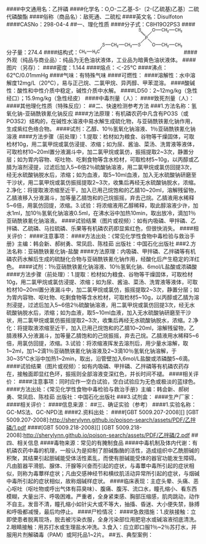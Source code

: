 ####中文通用名：乙拌磷
####化学名：O,O-二乙基-S-〔2-(乙硫基)乙基〕二硫代磷酸酯
####俗称（商品名）：敌死通、二硫松
####英文名：Disulfoton
####CASNo：298-04-4
##一、理化性质
####分子式：C8H19O2PS3
####分子量：274.4
####结构式：![结构式](./assets/duwu/乙拌磷/@0结构式.jpg)
####外观（纯品与商业品）：纯品为无色油状液体，工业品为暗黄色油状液体。
####图片（另存）：
####密度：1.144
####熔点：＜-25℃
####沸点：62℃/0.01mmHg
####气味：有特殊气味
####可燃性：
####溶解性：水中溶解度12mg/L（20℃），易与正己烷、二氯甲烷、异丙醇、甲苯混溶。
####酸碱性：酸性和中性介质中稳定，碱性介质中水解。
####LD50：2~12mg/kg（急性经口）；15.9mg/kg（急性经皮）
####中毒剂量（人）：
####致死剂量（人）：
####其他理化性质（特殊反应）：
##二、快速检测参考方法
###1.方法名称：氢氧化钠-亚硝酰铁氰化钠反应
####方法原理：有机磷农药中凡含有PO3S（或PO3S2）结构的，在碱性水溶液中易水解生成硫化物，与亚硝酰铁氰化钠作用，生成紫红色络合物。
####试剂：乙醇、10％氢氧化钠溶液、1％亚硝酰铁氰化钠溶液
####方法步骤（前处理）：1.提取：检材如为粮食、谷物等干燥固体，可取检材10g，用二氯甲烷或氯仿浸提、浓缩；如为尿、酱油、菜汤、洗胃液等液体，可取检材10~20ml置分液漏斗中，加二氯甲烷或氯仿，振摇提取2~3次，静置分层；如为胃内容物、呕吐物、吃剩食物等含水检材，可取检材5~10g，以丙醇或乙腈为溶剂浸提，过滤后加入5~6倍2％硫酸钠溶液，用二氯甲烷或氯仿回提3次，经无水硫酸钠脱水后，浓缩；如为血液，取5~10ml血液，加入无水硫酸钠研磨至干沙状，用二氯甲烷或氯仿振摇提取2~3次，收集后再经无水硫酸钠脱水，浓缩。2.净化：将提取液浓缩至近干，加入已用己烷饱和的乙腈10~20ml，溶解残留物，乙腈液移入分液漏斗，加等量乙腈饱和的己烷振摇，弃去己烷。乙腈液用水稀释5~6倍，用氯仿回提，浓缩。3.试验：将浓缩液用乙醇稀释，取此醇溶液少许，加水1ml，加10％氢氧化钠溶液0.5ml，在沸水浴中加热10min，取出放冷，滴加1％亚硝酰铁氰化钠溶液。
####试验结果（图片或视频）：如有内吸磷、甲拌磷、乙拌磷、乙硫磷、马拉硫磷、乐果等有机磷农药即显紫红色，但很快消失。
####相关评价：
####注意事项：
####方法出处：《常见化学性食物中毒检验与救治手册》主编：韩会新、郝树勇、常凤启、陈桂茹 出版社：中国石化出版社
###2.方法名称：亚硝酰铁氰化钠-盐酸
####方法原理：内吸磷、甲拌磷、乙拌磷等有机磷农药水解后生成的硫醚化合物与亚硝酰铁氰化钠作用，经酸化后产生稳定的洋红色。
####试剂：1％亚硝酰铁氰化钠溶液、10％氢氧化钠、6mol/L盐酸或浓磷酸
####方法步骤（前处理）：1.提取：检材如为粮食、谷物等干燥固体，可取检材10g，用二氯甲烷或氯仿浸提、浓缩；如为尿、酱油、菜汤、洗胃液等液体，可取检材10~20ml置分液漏斗中，加二氯甲烷或氯仿，振摇提取2~3次，静置分层；如为胃内容物、呕吐物、吃剩食物等含水检材，可取检材5~10g，以丙醇或乙腈为溶剂浸提，过滤后加入5~6倍2％硫酸钠溶液，用二氯甲烷或氯仿回提3次，经无水硫酸钠脱水后，浓缩；如为血液，取5~10ml血液，加入无水硫酸钠研磨至干沙状，用二氯甲烷或氯仿振摇提取2~3次，收集后再经无水硫酸钠脱水，浓缩。2.净化：将提取液浓缩至近干，加入已用己烷饱和的乙腈10~20ml，溶解残留物，乙腈液移入分液漏斗，加等量乙腈饱和的己烷振摇，弃去己烷。乙腈液用水稀释5~6倍，用氯仿回提，浓缩。3.试验：将浓缩液挥发去溶剂后，用少量水溶解，取1~2ml，加1~2滴1％亚硝酰铁氰化钠溶液及2~3滴10％氢氧化钠溶解，于30~35℃水浴中加热1~2min，取出，沿管壁加入6mol/L盐酸或浓磷酸5~6滴。
####试验结果（图片或视频）：如有内吸磷、甲拌磷、乙拌磷等有机磷农药存在，接触面即显红色环，振摇则全部溶液变深红色，并长时间不褪。
####相关评价：
####注意事项：同时应作一空白试验，空白试验应为无色或极淡的蓝绿色。
####方法出处：《常见化学性食物中毒检验与救治手册》主编：韩会新、郝树勇、常凤启、陈桂茹 出版社：中国石化出版社
###3.试剂盒：
####生产厂家：
####相关评价：
####信息来源：
##三、确证实验（参考）
####1.实验名称：GC-MS法、GC-NPD法
####2.资料出处：
####[GBT 5009.207-2008][]
[GBT 5009.207-2008]:http://sherylynn.github.io/poison-search/assets/PDF/乙拌磷/1.pdf
####[GBT 5009.218-2008][]
[GBT 5009.218-2008]:http://sherylynn.github.io/poison-search/assets/PDF/乙拌磷/2.pdf
##四、相关信息
####毒物来源：常见的有腌制食品
####中毒机制及体内代谢：有机磷农药中毒的机理，一般认为是抑制了胆碱酯酶的活性，造成组织中乙酰胆碱的积聚，其结果引起胆碱能受体活性紊乱，而使有胆碱能受体的器官功能发生障碍。凡由脏器平滑肌、腺体、汗腺等兴奋而引起的症状，与毒蕈中毒所引起的症状相似，则称为毒蕈样症状；凡由交感神经节和横纹肌活动异常所引起的症状，与烟碱中毒所引起的症状相似，故称烟碱样症状。
####临床表现：主症头晕、头痛、恶心呕吐（呕吐物或呼出气体有蒜臭味）、腹痛、腹泻、流口水，瞳孔缩小、看东西模糊，大量出汗、呼吸困难。严重者，全身紧束感、胸部压缩感，肌肉跳动，动作不自主。发音不清，瞳孔缩小如针尖大或不等大，抽搐、昏迷、大小便失禁，脉搏和呼吸都减慢，最后均停止。
####尸检情况：
####急救措施：1.皮肤接触：立即使患者脱离现场，脱去被污染衣服，全身污染部位用肥皂水或碱溶液彻底清洗。2.眼睛接触：用苏打水或生理盐水冲洗。3.食入：应立即口服1％~2％苏打水，并服用片剂解磷毒（PAM）或阿托品1~2片。
##五、典型案例：
